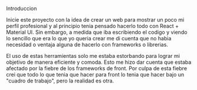 Introduccion

Inicie este proyecto con la idea de crear un web para mostrar un poco mi perfil profesional y al principio
tenia pensado hacerlo todo con React + Material UI. Sin embargo, a medida que iba escribiendo el codigo
y viendo lo sencillo que era lo que yo queria crear me di cuenta que no habia necesidad o ventaja alguna
de hacerlo con frameworks o librerias.

El uso de estas herramientas solo me estaba estorbando para lograr mi objetivo de manera eficiente y comoda.
Esto me hizo dar cuenta que estaba afectado por la fiebre de los frameworks de front. Por culpa de esta fiebre
crei que todo lo que tenia que hacer para front lo tenia que hacer bajo un "cuadro de trabajo", pero la 
realidad es otra.